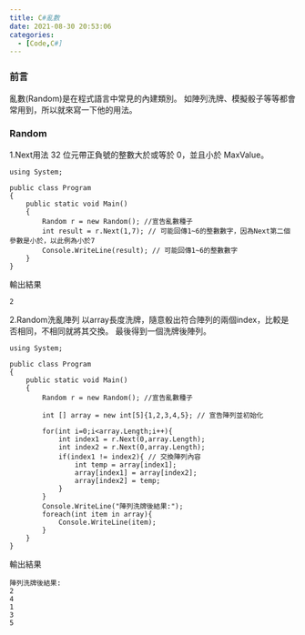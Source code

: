```yaml
---
title: C#亂數
date: 2021-08-30 20:53:06
categories:
  - [Code,C#]
---
```

### 前言
亂數(Random)是在程式語言中常見的內建類別。
如陣列洗牌、模擬骰子等等都會常用到，所以就來寫一下他的用法。

### Random
1.Next用法 
32 位元帶正負號的整數大於或等於 0，並且小於 MaxValue。

```
using System;

public class Program
{
	public static void Main()
	{
		Random r = new Random(); //宣告亂數種子
		int result = r.Next(1,7); // 可能回傳1~6的整數數字，因為Next第二個參數是小於，以此例為小於7
		Console.WriteLine(result); // 可能回傳1~6的整數數字
	}
}
```
輸出結果
```
2
```

2.Random洗亂陣列
以array長度洗牌，隨意骰出符合陣列的兩個index，比較是否相同，不相同就將其交換。
最後得到一個洗牌後陣列。
```
using System;

public class Program
{
	public static void Main()
	{
		Random r = new Random(); //宣告亂數種子	
		
		int [] array = new int[5]{1,2,3,4,5}; // 宣告陣列並初始化
		
		for(int i=0;i<array.Length;i++){
			int index1 = r.Next(0,array.Length); 
			int index2 = r.Next(0,array.Length); 
			if(index1 != index2){ // 交換陣列內容
				int temp = array[index1];
				array[index1] = array[index2];
				array[index2] = temp;
			}
		}
		Console.WriteLine("陣列洗牌後結果:");
		foreach(int item in array){
			Console.WriteLine(item);
		}
	}
}
```
輸出結果
```
陣列洗牌後結果:
2
4
1
3
5
```
